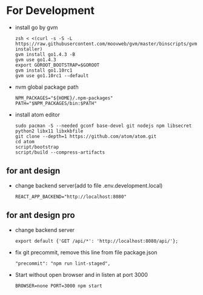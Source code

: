 # For Development

- install go by gvm

  ```
  zsh < <(curl -s -S -L https://raw.githubusercontent.com/moovweb/gvm/master/binscripts/gvm-installer)
  gvm install go1.4.3 -B
  gvm use go1.4.3
  export GOROOT_BOOTSTRAP=$GOROOT
  gvm install go1.10rc1
  gvm use go1.10rc1 --default
  ```

- nvm global package path

  ```
  NPM_PACKAGES="${HOME}/.npm-packages"
  PATH="$NPM_PACKAGES/bin:$PATH"
  ```

- install atom editor

  ```
  sudo pacman -S --needed gconf base-devel git nodejs npm libsecret python2 libx11 libxkbfile
  git clone --depth=1 https://github.com/atom/atom.git
  cd atom
  script/bootstrap
  script/build --compress-artifacts
  ```

## for ant design

- change backend server(add to file .env.development.local)

  ```
  REACT_APP_BACKEND="http://localhost:8080"
  ```

## for ant design pro

- change backend server

  ```
  export default {'GET /api/*': 'http://localhost:8080/api/'};
  ```

- fix git precommit, remove this line from file package.json

  ```
  "precommit": "npm run lint-staged",
  ```

- Start without open browser and in listen at port 3000

  ```
  BROWSER=none PORT=3000 npm start
  ```
